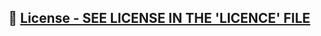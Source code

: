 ## 📄 [License - SEE LICENSE IN THE 'LICENCE' FILE](https://github.com/garvae/assets/blob/master/LICENSE)
